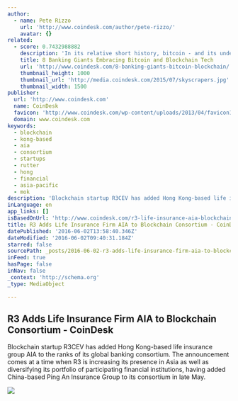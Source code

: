```yaml
---
author:
  - name: Pete Rizzo
    url: 'http://www.coindesk.com/author/pete-rizzo/'
    avatar: {}
related:
  - score: 0.7432988882
    description: 'In its relative short history, bitcoin - and its underlying technology the blockchain - have captivated thinkers around the world, but not everyone was quick to see the potential. Due in part to its initial billing as a threat to the traditional financial ecosystem, these institutions have perhaps understandably responded with sharp critiques and deep skepticism for the technology.'
    title: 8 Banking Giants Embracing Bitcoin and Blockchain Tech
    url: 'http://www.coindesk.com/8-banking-giants-bitcoin-blockchain/'
    thumbnail_height: 1000
    thumbnail_url: 'http://media.coindesk.com/2015/07/skyscrapers.jpg'
    thumbnail_width: 1500
publisher:
  url: 'http://www.coindesk.com'
  name: CoinDesk
  favicon: 'http://www.coindesk.com/wp-content/uploads/2013/04/favicon1.ico?7fca2f'
  domain: www.coindesk.com
keywords:
  - blockchain
  - kong-based
  - aia
  - consortium
  - startups
  - rutter
  - hong
  - financial
  - asia-pacific
  - mok
description: 'Blockchain startup R3CEV has added Hong Kong-based life insurance group AIA to the ranks of its global banking consortium. The announcement comes at a time when R3 is increasing its presence in Asia as well as diversifying its portfolio of participating financial institutions, having added China-based Ping An Insurance Group to its consortium in late May.'
inLanguage: en
app_links: []
isBasedOnUrl: 'http://www.coindesk.com/r3-life-insurance-aia-blockchain/'
title: R3 Adds Life Insurance Firm AIA to Blockchain Consortium - CoinDesk
datePublished: '2016-06-02T13:58:40.346Z'
dateModified: '2016-06-02T09:40:31.184Z'
starred: false
sourcePath: _posts/2016-06-02-r3-adds-life-insurance-firm-aia-to-blockchain-consortium-c.md
inFeed: true
hasPage: false
inNav: false
_context: 'http://schema.org'
_type: MediaObject

---
```

<article style=""><h1>R3 Adds Life Insurance Firm AIA to Blockchain Consortium - CoinDesk</h1><p>Blockchain startup R3CEV has added Hong Kong-based life insurance group AIA to the ranks of its global banking consortium. The announcement comes at a time when R3 is increasing its presence in Asia as well as diversifying its portfolio of participating financial institutions, having added China-based Ping An Insurance Group to its consortium in late May.</p><img src="http://media.coindesk.com/2016/06/aia-insurance-e1464859889828.jpg" /></article>